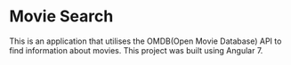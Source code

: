 # Movie Search
This is an application that utilises the OMDB(Open Movie Database) API to find information about movies.
This project was built using Angular 7.

